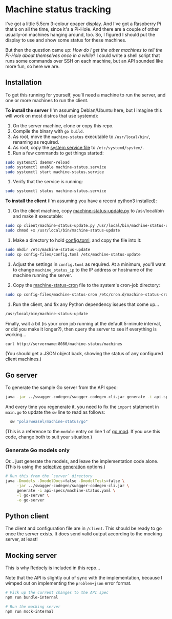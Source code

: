 # Machine status tracking

I've got a little 5.5cm 3-colour epaper display. And I've got a Raspberry Pi that's on all the time, since it's a Pi-Hole. And there are a couple of other usually-on machines hanging around, too. So, I figured I should put the display to use and show some status for these machines.

But then the question came up: _How do I get the other machines to tell the Pi-Hole about themselves once in a while_? I could write a shell script that runs some commands over SSH on each machine, but an API sounded like more fun, so here we are.

## Installation

To get this running for yourself, you'll need a machine to run the server, and one or more machines to run the client.

**To install the server** (I'm assuming Debian/Ubuntu here, but I imagine this will work on most distros that use systemd):

1. On the server machine, clone or copy this repo.
1. Compile the binary with `go build`.
1. As root, move the `machine-status` executable to `/usr/local/bin/`, renaming as required.
1. As root, copy the [system service file](config-files/machine-status.service) to `/etc/systemd/system/`.
1. Run a few commands to get things started:

  ```sh
  sudo systemctl daemon-reload
  sudo systemctl enable machine-status.service
  sudo systemctl start machine-status.service
  ```

1. Verify that the service is running:

  ```sh
  sudo systemctl status machine-status.service
  ```

**To install the client** (I'm assuming you have a recent python3 installed):

1. On the client machine, copy [machine-status-update.py](client/machine-status-update.py) to /usr/local/bin and make it executable:

  ```sh
  sudo cp client/machine-status-update.py /usr/local/bin/machine-status-update
  sudo chmod +x /usr/local/bin/machine-status-update
  ```

1. Make a directory to hold [config.toml](config-files/config.toml), and copy the file into it:

  ```sh
  sudo mkdir /etc/machine-status-update
  sudo cp config-files/config.toml /etc/machine-status-update
  ```

1. Adjust the settings in `config.toml` as required. At a minimum, you'll want to change `machine_status_ip` to the IP address or hostname of the machine running the server.

1. Copy the [machine-status-cron](config-files/machine-status-cron) file to the system's cron-job directory:

  ```sh
  sudo cp config-files/machine-status-cron /etc/cron.d/machine-status-cron
  ```

1. Run the client, and fix any Python dependency issues that come up...

  ```sh
  /usr/local/bin/machine-status-update
  ```

Finally, wait a bit (is your cron job running at the default 5-minute interval, or did you make it longer?), then query the server to see if everything is working...

```sh
curl http://servername:8080/machine-status/machines
```

(You should get a JSON object back, showing the status of any configured client machines.)

## Go server

To generate the sample Go server from the API spec:

```bash
java -jar ../swagger-codegen/swagger-codegen-cli.jar generate -i api-specs/machine-status.yaml -l go-server -o go-server
```

And every time you regenerate it, you need to fix the `import` statement in `main.go` to update the `sw` line to read as follows:

```go
  sw "polarweasel/machine-status/go"
```

(This is a reference to the `module` entry on line 1 of [go.mod](server/go-server/go.mod). If you use this code, change both to suit your situation.)

### Generate Go models only

Or... just generate the models, and leave the implementation code alone. (This is using the [selective generation](https://github.com/swagger-api/swagger-codegen/blob/3.0.0/docs/generation-selective.md) options.)

```bash
# Run this from the `server` directory
java -Dmodels -DmodelDocs=false -DmodelTests=false \
     -jar ../swagger-codegen/swagger-codegen-cli.jar \
     generate -i api-specs/machine-status.yaml \
     -l go-server \
     -o go-server
```

## Python client

The client and configuration file are in `/client`. This should be ready to go once the server exists. It does send valid output according to the mocking server, at least!

## Mocking server

This is why Redocly is included in this repo...

Note that the API is slightly out of sync with the implementation, because I wimped out on implementing the `problem+json` error format.

```bash
# Pick up the current changes to the API spec
npm run bundle-internal

# Run the mocking server
npm run mock-internal
```

